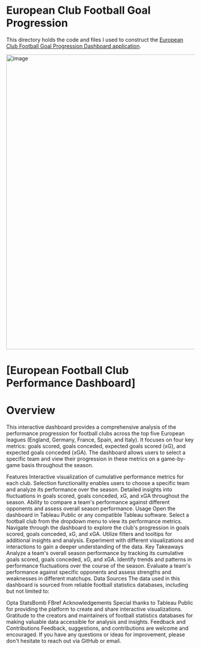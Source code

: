 # **European Club Football Goal Progression**

This directory holds the code and files I used to construct the [European Club Football Goal Progression Dashboard application](https://public.tableau.com/app/profile/deepak.mani6452/viz/EuropeanClubFootballGoalProgressionDashboard/GoalProgressionDashboard).

<img width="789" alt="image" src="https://github.com/deemani/portfolio/assets/37217825/7b14dfec-250a-470a-89f0-ec92a5761c85">

# **[European Football Club Performance Dashboard]**
# Overview
This interactive dashboard provides a comprehensive analysis of the performance progression for football clubs across the top five European leagues (England, Germany, France, Spain, and Italy). It focuses on four key metrics: goals scored, goals conceded, expected goals scored (xG), and expected goals conceded (xGA). The dashboard allows users to select a specific team and view their progression in these metrics on a game-by-game basis throughout the season.

Features
Interactive visualization of cumulative performance metrics for each club.
Selection functionality enables users to choose a specific team and analyze its performance over the season.
Detailed insights into fluctuations in goals scored, goals conceded, xG, and xGA throughout the season.
Ability to compare a team's performance against different opponents and assess overall season performance.
Usage
Open the dashboard in Tableau Public or any compatible Tableau software.
Select a football club from the dropdown menu to view its performance metrics.
Navigate through the dashboard to explore the club's progression in goals scored, goals conceded, xG, and xGA.
Utilize filters and tooltips for additional insights and analysis.
Experiment with different visualizations and interactions to gain a deeper understanding of the data.
Key Takeaways
Analyze a team's overall season performance by tracking its cumulative goals scored, goals conceded, xG, and xGA.
Identify trends and patterns in performance fluctuations over the course of the season.
Evaluate a team's performance against specific opponents and assess strengths and weaknesses in different matchups.
Data Sources
The data used in this dashboard is sourced from reliable football statistics databases, including but not limited to:

Opta
StatsBomb
FBref
Acknowledgements
Special thanks to Tableau Public for providing the platform to create and share interactive visualizations.
Gratitude to the creators and maintainers of football statistics databases for making valuable data accessible for analysis and insights.
Feedback and Contributions
Feedback, suggestions, and contributions are welcome and encouraged. If you have any questions or ideas for improvement, please don't hesitate to reach out via GitHub or email.


